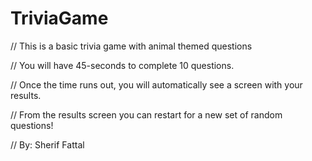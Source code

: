 # TriviaGame

// This is a basic trivia game with animal themed questions

// You will have 45-seconds to complete 10 questions.

// Once the time runs out, you will automatically see a screen with your results.

// From the results screen you can restart for a new set of random questions!

  // By: Sherif Fattal
